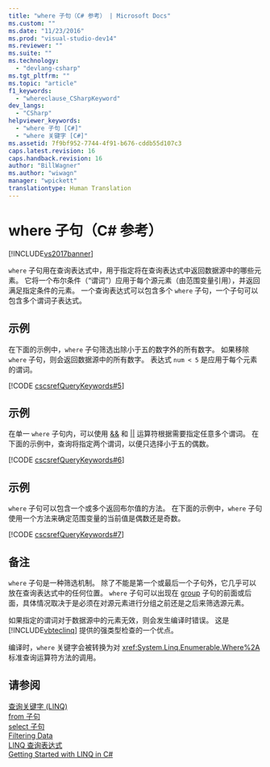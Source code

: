 ```yaml
---
title: "where 子句（C# 参考） | Microsoft Docs"
ms.custom: ""
ms.date: "11/23/2016"
ms.prod: "visual-studio-dev14"
ms.reviewer: ""
ms.suite: ""
ms.technology: 
  - "devlang-csharp"
ms.tgt_pltfrm: ""
ms.topic: "article"
f1_keywords: 
  - "whereclause_CSharpKeyword"
dev_langs: 
  - "CSharp"
helpviewer_keywords: 
  - "where 子句 [C#]"
  - "where 关键字 [C#]"
ms.assetid: 7f9bf952-7744-4f91-b676-cddb55d107c3
caps.latest.revision: 16
caps.handback.revision: 16
author: "BillWagner"
ms.author: "wiwagn"
manager: "wpickett"
translationtype: Human Translation
---
```

# where 子句（C# 参考）
[!INCLUDE[vs2017banner](../../../csharp/includes/vs2017banner.md)]

`where` 子句用在查询表达式中，用于指定将在查询表达式中返回数据源中的哪些元素。  它将一个布尔条件（“谓词”）应用于每个源元素（由范围变量引用），并返回满足指定条件的元素。  一个查询表达式可以包含多个 `where` 子句，一个子句可以包含多个谓词子表达式。  
  
## 示例  
 在下面的示例中，`where` 子句筛选出除小于五的数字外的所有数字。  如果移除 `where` 子句，则会返回数据源中的所有数字。  表达式 `num < 5` 是应用于每个元素的谓词。  
  
 [!CODE [cscsrefQueryKeywords#5](../CodeSnippet/VS_Snippets_VBCSharp/CsCsrefQueryKeywords#5)]  
  
## 示例  
 在单一 `where` 子句内，可以使用 [&&](../../../csharp/language-reference/operators/conditional-and-operator.md) 和 [&#124;&#124;](../../../csharp/language-reference/operators/conditional-or-operator.md) 运算符根据需要指定任意多个谓词。  在下面的示例中，查询将指定两个谓词，以便只选择小于五的偶数。  
  
 [!CODE [cscsrefQueryKeywords#6](../CodeSnippet/VS_Snippets_VBCSharp/CsCsrefQueryKeywords#6)]  
  
## 示例  
 `where` 子句可以包含一个或多个返回布尔值的方法。  在下面的示例中，`where` 子句使用一个方法来确定范围变量的当前值是偶数还是奇数。  
  
 [!CODE [cscsrefQueryKeywords#7](../CodeSnippet/VS_Snippets_VBCSharp/CsCsrefQueryKeywords#7)]  
  
## 备注  
 `where` 子句是一种筛选机制。  除了不能是第一个或最后一个子句外，它几乎可以放在查询表达式中的任何位置。  `where` 子句可以出现在 [group](../../../csharp/language-reference/keywords/group-clause.md) 子句的前面或后面，具体情况取决于是必须在对源元素进行分组之前还是之后来筛选源元素。  
  
 如果指定的谓词对于数据源中的元素无效，则会发生编译时错误。  这是 [!INCLUDE[vbteclinq](../../../csharp/includes/vbteclinq_md.md)] 提供的强类型检查的一个优点。  
  
 编译时，`where` 关键字会被转换为对 <xref:System.Linq.Enumerable.Where%2A> 标准查询运算符方法的调用。  
  
## 请参阅  
 [查询关键字 \(LINQ\)](../../../csharp/language-reference/keywords/query-keywords.md)   
 [from 子句](../../../csharp/language-reference/keywords/from-clause.md)   
 [select 子句](../../../csharp/language-reference/keywords/select-clause.md)   
 [Filtering Data](../../../visual-basic/programming-guide/concepts/linq/filtering-data.md)   
 [LINQ 查询表达式](../../../csharp/programming-guide/linq-query-expressions/index.md)   
 [Getting Started with LINQ in C\#](../../../csharp/programming-guide/concepts/linq/getting-started-with-linq.md)